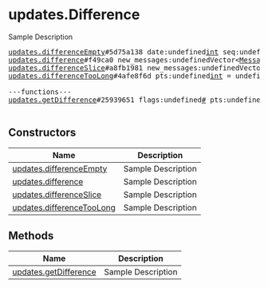 # updates.Difference

Sample Description

<pre>
<a href="../constructor/updates.differenceEmpty">updates.differenceEmpty</a>#5d75a138 date:undefined<a href="../type/int.md">int</a> seq:undefined<a href="../type/int.md">int</a> = undefined<a href="../type/updates.Difference.md">updates.Difference</a>;
<a href="../constructor/updates.difference">updates.difference</a>#f49ca0 new_messages:undefinedVector&lt;<a href="../type/Message.md">Message</a>&gt; new_encrypted_messages:undefinedVector&lt;<a href="../type/EncryptedMessage.md">EncryptedMessage</a>&gt; other_updates:undefinedVector&lt;<a href="../type/Update.md">Update</a>&gt; chats:undefinedVector&lt;<a href="../type/Chat.md">Chat</a>&gt; users:undefinedVector&lt;<a href="../type/User.md">User</a>&gt; state:undefined<a href="../type/updates.State.md">updates.State</a> = undefined<a href="../type/updates.Difference.md">updates.Difference</a>;
<a href="../constructor/updates.differenceSlice">updates.differenceSlice</a>#a8fb1981 new_messages:undefinedVector&lt;<a href="../type/Message.md">Message</a>&gt; new_encrypted_messages:undefinedVector&lt;<a href="../type/EncryptedMessage.md">EncryptedMessage</a>&gt; other_updates:undefinedVector&lt;<a href="../type/Update.md">Update</a>&gt; chats:undefinedVector&lt;<a href="../type/Chat.md">Chat</a>&gt; users:undefinedVector&lt;<a href="../type/User.md">User</a>&gt; intermediate_state:undefined<a href="../type/updates.State.md">updates.State</a> = undefined<a href="../type/updates.Difference.md">updates.Difference</a>;
<a href="../constructor/updates.differenceTooLong">updates.differenceTooLong</a>#4afe8f6d pts:undefined<a href="../type/int.md">int</a> = undefined<a href="../type/updates.Difference.md">updates.Difference</a>;

---functions---
<a href="../method/updates.getDifference">updates.getDifference</a>#25939651 flags:undefined<a href="../type/#.md">#</a> pts:undefined<a href="../type/int.md">int</a> pts_total_limit:flags.0?<a href="../type/int.md">int</a> date:undefined<a href="../type/int.md">int</a> qts:undefined<a href="../type/int.md">int</a> = undefined<a href="../type/updates.Difference.md">updates.Difference</a>;

</pre>

## Constructors

| Name | Description |
|------|-------------|
| [updates.differenceEmpty](../constructor/updates.differenceEmpty.md) | Sample Description |
| [updates.difference](../constructor/updates.difference.md) | Sample Description |
| [updates.differenceSlice](../constructor/updates.differenceSlice.md) | Sample Description |
| [updates.differenceTooLong](../constructor/updates.differenceTooLong.md) | Sample Description |

## Methods

| Name | Description |
|------|-------------|
| [updates.getDifference](../method/updates.getDifference.md) | Sample Description |
